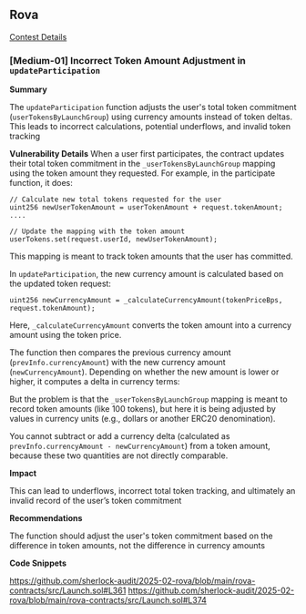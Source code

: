 ## Rova
[Contest Details](https://audits.sherlock.xyz/contests/498/report)

### [Medium-01] Incorrect Token Amount Adjustment in `updateParticipation`

**Summary**

The `updateParticipation` function adjusts the user's total token commitment (`userTokensByLaunchGroup`) using currency amounts instead of token deltas. This leads to incorrect calculations, potential underflows, and invalid token tracking

**Vulnerability Details**
When a user first participates, the contract updates their total token commitment in the `_userTokensByLaunchGroup` mapping using the token amount they requested. For example, in the participate function, it does:

```solidity
// Calculate new total tokens requested for the user  
uint256 newUserTokenAmount = userTokenAmount + request.tokenAmount;  
....  
  
// Update the mapping with the token amount  
userTokens.set(request.userId, newUserTokenAmount);  
```
  
This mapping is meant to track token amounts that the user has committed.

In `updateParticipation`, the new currency amount is calculated based on the updated token request:

```solidity
uint256 newCurrencyAmount = _calculateCurrencyAmount(tokenPriceBps, request.tokenAmount);  
```

Here, `_calculateCurrencyAmount` converts the token amount into a currency amount using the token price.

The function then compares the previous currency amount (`prevInfo.currencyAmount`) with the new currency amount (`newCurrencyAmount`). Depending on whether the new amount is lower or higher, it computes a delta in currency terms:

But the problem is that the `_userTokensByLaunchGroup` mapping is meant to record token amounts (like 100 tokens), but here it is being adjusted by values in currency units (e.g., dollars or another ERC20 denomination).

You cannot subtract or add a currency delta (calculated as `prevInfo.currencyAmount - newCurrencyAmount`) from a token amount, because these two quantities are not directly comparable.

**Impact**

This can lead to underflows, incorrect total token tracking, and ultimately an invalid record of the user’s token commitment

**Recommendations**

The function should adjust the user's token commitment based on the difference in token amounts, not the difference in currency amounts

**Code Snippets**

https://github.com/sherlock-audit/2025-02-rova/blob/main/rova-contracts/src/Launch.sol#L361
https://github.com/sherlock-audit/2025-02-rova/blob/main/rova-contracts/src/Launch.sol#L374
